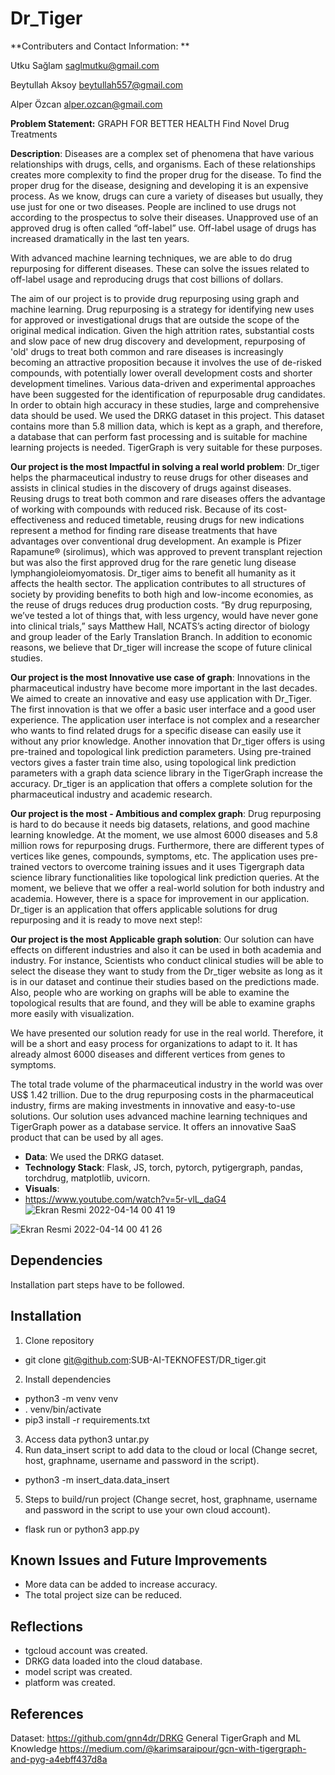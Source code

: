 # Dr_Tiger
**Contributers and Contact Information: **

Utku Sağlam saglmutku@gmail.com

Beytullah Aksoy beytullah557@gmail.com

Alper Özcan alper.ozcan@gmail.com

**Problem Statement:**
GRAPH FOR BETTER HEALTH
Find Novel Drug Treatments

**Description**:
Diseases are a complex set of phenomena that have various relationships with drugs, cells, and organisms. Each of these relationships creates more complexity to find the proper drug for the disease. To find the proper drug for the disease, designing and developing it is an expensive process. As we know, drugs can cure a variety of diseases but usually, they use just for one or two diseases. People are inclined to use drugs not according to the prospectus to solve their diseases. Unapproved use of an approved drug is often called “off-label” use. Off-label usage of drugs has increased dramatically in the last ten years. 

With advanced machine learning techniques, we are able to do drug repurposing for different diseases. These can solve the issues related to off-label usage and reproducing drugs that cost billions of dollars.

The aim of our project is to provide drug repurposing using graph and machine learning. Drug repurposing is a strategy for identifying new uses for approved or investigational drugs that are outside the scope of the original medical indication. Given the high attrition rates, substantial costs and slow pace of new drug discovery and development, repurposing of 'old' drugs to treat both common and rare diseases is increasingly becoming an attractive proposition because it involves the use of de-risked compounds, with potentially lower overall development costs and shorter development timelines. Various data-driven and experimental approaches have been suggested for the identification of repurposable drug candidates.
In order to obtain high accuracy in these studies, large and comprehensive data should be used. We used the DRKG dataset in this project. This dataset contains more than 5.8 million data, which is kept as a graph, and therefore, a database that can perform fast processing and is suitable for machine learning projects is needed. TigerGraph is very suitable for these purposes.


**Our project is the most Impactful in solving a real world problem**:
Dr_tiger helps the pharmaceutical industry to reuse drugs for other diseases and assists in clinical studies in the discovery of drugs against diseases.
Reusing drugs to treat both common and rare diseases offers the advantage of working with compounds with reduced risk. Because of its cost-effectiveness and reduced timetable, reusing drugs for new indications represent a method for finding rare disease treatments that have advantages over conventional drug development. An example is Pfizer Rapamune® (sirolimus), which was approved to prevent transplant rejection but was also the first approved drug for the rare genetic lung disease lymphangioleiomyomatosis.
Dr_tiger aims to benefit all humanity as it affects the health sector.
The application contributes to all structures of society by providing benefits to both high and low-income economies, as the reuse of drugs reduces drug production costs.
“By drug repurposing, we’ve tested a lot of things that, with less urgency, would have never gone into clinical trials,” says Matthew Hall, NCATS’s acting director of biology and group leader of the Early Translation Branch. 
In addition to economic reasons, we believe that Dr_tiger will increase the scope of future clinical studies.

**Our project is the most Innovative use case of graph**:
Innovations in the pharmaceutical industry have become more important in the last decades. We aimed to create an innovative and easy use application with Dr_Tiger. The first innovation is that we offer a basic user interface and a good user experience. The application user interface is not complex and a researcher who wants to find related drugs for a specific disease can easily use it without any prior knowledge. Another innovation that Dr_tiger offers is using pre-trained and topological link prediction parameters. Using pre-trained vectors gives a faster train time also, using topological link prediction parameters with a graph data science library in the TigerGraph increase the accuracy.
Dr_tiger is an application that offers a complete solution for the pharmaceutical industry and academic research.

**Our project is the most - Ambitious and complex graph**:
Drug repurposing is hard to do because it needs big datasets, relations, and good machine learning knowledge. At the moment, we use almost 6000 diseases and 5.8 million rows for repurposing drugs. Furthermore,
there are different types of vertices like genes, compounds, symptoms, etc. The application uses pre-trained vectors to overcome training issues and it uses Tigergraph data science library functionalities like topological link prediction queries. 
At the moment, we believe that we offer a real-world solution for both industry and academia. However, there is a space for improvement in our application.
Dr_tiger is an application that offers applicable solutions for drug repurposing and it is ready to move next step!:

**Our project is the most Applicable graph solution**:
Our solution can have effects on different industries and also it can be used in both academia and industry. For instance, Scientists who conduct clinical studies will be able to select the disease they want to study from the Dr_tiger website as long as it is in our dataset and continue their studies based on the predictions made. Also, people who are working on graphs will be able to examine the topological results that are found, and they will be able to examine graphs more easily with visualization.

We have presented our solution ready for use in the real world. Therefore, it will be a short and easy process for organizations to adapt to it. It has already almost 6000 diseases and different vertices from genes to symptoms.

The total trade volume of the pharmaceutical industry in the world was over US$ 1.42 trillion. Due to the drug repurposing costs in the pharmaceutical industry, firms are making investments in innovative and easy-to-use solutions. Our solution uses advanced machine learning techniques and TigerGraph power as a database service. It offers an innovative SaaS product that can be used by all ages.


- **Data**:
  We used the DRKG dataset.
- **Technology Stack**:
  Flask, JS, torch, pytorch, pytigergraph, pandas, torchdrug, matplotlib, uvicorn.
- **Visuals**:
-  https://www.youtube.com/watch?v=5r-vlL_daG4
![Ekran Resmi 2022-04-14 00 41 19](https://user-images.githubusercontent.com/58150504/163575916-51990326-055e-4621-9a22-8952c5e839e9.png)

![Ekran Resmi 2022-04-14 00 41 26](https://user-images.githubusercontent.com/58150504/163575952-970e947b-4933-4f16-a17a-f4b76a2709fd.png)

## Dependencies
  Installation part steps have to be followed.

## Installation

1. Clone repository
  * git clone git@github.com:SUB-AI-TEKNOFEST/DR_tiger.git
2. Install dependencies
  * python3 -m venv venv
  * . venv/bin/activate
  * pip3 install -r requirements.txt
3. Access data
  python3 untar.py
4. Run data_insert script to add data to the cloud or local (Change secret, host, graphname, username and password in the script).
 * python3 -m insert_data.data_insert
5. Steps to build/run project (Change secret, host, graphname, username and password in the script to use your own cloud account).
 * flask run or python3 app.py

## Known Issues and Future Improvements
* More data can be added to increase accuracy.
* The total project size can be reduced.

## Reflections
* tgcloud account was created.
* DRKG data loaded into the cloud database.
* model script was created.
* platform was created.
## References
Dataset: https://github.com/gnn4dr/DRKG
General TigerGraph and ML Knowledge https://medium.com/@karimsaraipour/gcn-with-tigergraph-and-pyg-a4ebff437d8a
